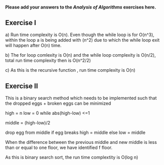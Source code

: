#### Please add your answers to the ***Analysis of  Algorithms*** exercises here.

## Exercise I

a) Run time complexity is O(n). Even though the while loop is for O(n^3), within the loop a is being added with (n^2) due to which the while loop exit will happen after O(n) time.


b) The for loop comlexity is O(n) and the while loop complexity is O(n/2), total run time complexity then is O(n^2/2)


c) As this is the recursive function , run time complexity is O(n)

## Exercise II

This is a binary search method which needs to be implemented such that the dropped eggs + broken eggs can be minimized

high = n
low = 0
while abs(high-low) <=1

   middle =  (high-low)/2
 
   drop egg from middle
   if egg breaks
      high = middle
   else
      low = middle
   

When the difference between the previous middle and new middle is less than or equal to one floor, we have identified f floor.

As this is binary search sort, the run time complextity is O(log n)
